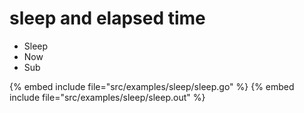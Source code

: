 # sleep and elapsed time

* Sleep
* Now
* Sub

{% embed include file="src/examples/sleep/sleep.go" %}
{% embed include file="src/examples/sleep/sleep.out" %}



